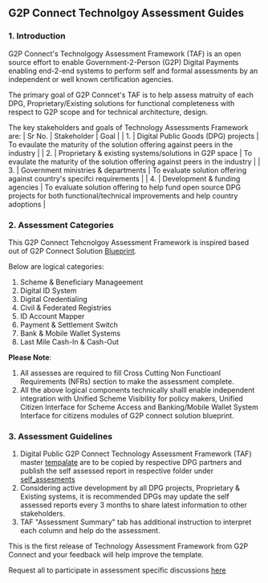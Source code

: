 ## G2P Connect Technolgoy Assessment Guides

### 1. Introduction

G2P Connect's Technolgogy Assessment Framework (TAF) is an open source effort to enable Government-2-Person (G2P) Digital Payments enabling end-2-end systems to perform self and formal assessments by an independent or well known certification agencies. 

The primary goal of G2P Conncet's TAF is to help assess matruity of each DPG, Proprietary/Existing solutions for functional completeness with respect to G2P scope and for technical architecture, design.

The key stakeholders and goals of Technology Assessments Framework are:
| Sr No. | Stakeholder | Goal | 
| 1. | Digital Public Goods (DPG) projects | To evaulate the maturity of the solution offering against peers in the industry |
| 2. | Proprietary & existing systems/solutions in G2P space | To evaulate the maturity of the solution offering against peers in the industry |
| 3. | Government ministries & departments | To evaluate solution offering against country's specifci requirements |
| 4. | Development & funding agencies | To evaluate solution offering to help fund open source DPG projects for both functional/technical improvements and help country adoptions |

### 2. Assessment Categories

This G2P Connect Tehcnolgoy Assessment Framework is inspired based out of G2P Connect Solution [Blueprint](https://g2pconnect.global). 

Below are logical categories:

1. Scheme & Beneficiary Manageement 
2. Digital ID System
3. Digital Credentialing
4. Civil & Federated Registries
5. ID Account Mapper
6. Payment & Settlement Switch
7. Bank & Mobile Wallet Systems
8. Last Mile Cash-In & Cash-Out

<b>Please Note</b>: 
1. All assesses are required to fill Cross Cutting Non Functioanl Requirements (NFRs) section to make the assessment complete.
2. All the above logical components technically shalll enable independent integration with Unified Scheme Visibility for policy makers, Unified Citizen Interface for Scheme Access and Banking/Mobile Wallet System Interface for citizens modules of G2P connect solution blueprint.

### 3. Assessment Guidelines

1. Digital Public G2P Connect Technology Assessment Framework (TAF) master [tempalate](./master_template/) are to be copied by respective DPG partners and publish the self assessed report in respective folder under [self_assesments](./self_assesments/)
2. Considering active development by all DPG projects, Proprietary & Existing systems, it is recommended DPGs may update the self assessed reports every 3 months to share latest information to other stakeholders. 
3. TAF "Assessment Summary" tab has additional instruction to interpret each column and help do the assessment.

This is the first release of Technology Assessment Framework from G2P Connect and your feedback will help improve the template.

Request all to participate in assessment specific discussions [here](https://github.com/G2P-Connect/.github/discussions)
